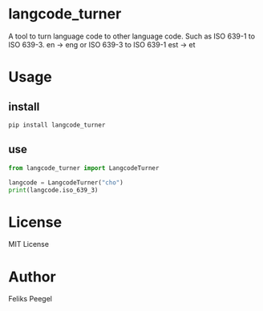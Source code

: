 # langcode_turner

A tool to turn language code to other language code.
Such as ISO 639-1 to ISO 639-3.
en -> eng
or
ISO 639-3 to ISO 639-1
est -> et

# Usage

## install
```
pip install langcode_turner
```

## use
```python
from langcode_turner import LangcodeTurner

langcode = LangcodeTurner("cho")
print(langcode.iso_639_3)

```



# License
MIT License

# Author
Feliks Peegel

